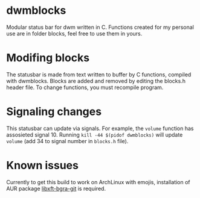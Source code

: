 # dwmblocks
Modular status bar for dwm written in C. Functions created for my personal use are in folder blocks, feel free to use them in yours.

# Modifing blocks
The statusbar is made from text written to buffer by C functions, compiled with dwmblocks.
Blocks are added and removed by editing the blocks.h header file.
To change functions, you must recompile program.

# Signaling changes
This statusbar can update via signals. For example, the `volume` function has assosieted signal 10. Running `kill -44 $(pidof dwmblocks)` will update `volume` (add 34 to signal number in `blocks.h` file).

# Known issues
Currently to get this build to work on ArchLinux with emojis, installation of AUR package [libxft-bgra-git](https://aur.archlinux.org/packages/libxft-bgra-git/) is required.
